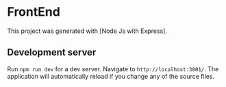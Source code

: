 # FrontEnd

This project was generated with [Node Js with Express].

## Development server

Run `npm run dev` for a dev server. Navigate to `http://localhost:3001/`. The application will automatically reload if you change any of the source files.

